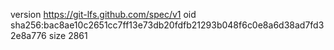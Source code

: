 version https://git-lfs.github.com/spec/v1
oid sha256:bac8ae10c2651cc7ff13e73db20fdfb21293b048f6c0e8a6d38ad7fd32e8a776
size 2861
